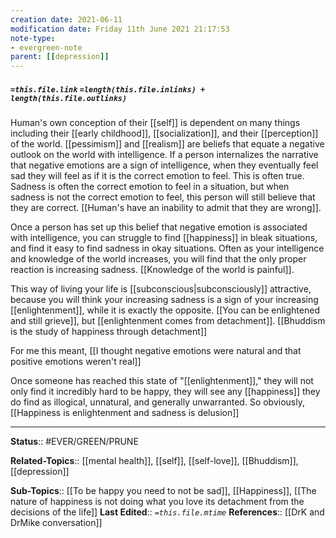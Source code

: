 ```yaml
---
creation date: 2021-06-11
modification date: Friday 11th June 2021 21:17:53
note-type:
- evergreen-note
parent: [[depression]]
---
```


##### `=this.file.link` `=length(this.file.inlinks) + length(this.file.outlinks)`

Human's own conception of their [[self]] is dependent on many things including their [[early childhood]], [[socialization]], and their [[perception]] of the world. [[pessimism]] and [[realism]] are beliefs that equate a negative outlook on the world with intelligence. If a person internalizes the narrative that negative emotions are a sign of intelligence, when they eventually feel sad they will feel as if it is the correct emotion to feel. This is often true. Sadness is often the correct emotion to feel in a situation, but when sadness is not the correct emotion to feel, this person will still believe that they are correct. [[Human's have an inability to admit that they are wrong]]. 

Once a person has set up this belief that negative emotion  is associated with intelligence, you can struggle to find [[happiness]] in bleak situations, and find it easy to find sadness in okay situations. Often as your intelligence and knowledge of the world increases, you will find that the only proper reaction is increasing sadness. [[Knowledge of the world is painful]]. 

This way of living your life is [[subconscious|subconsciously]] attractive, because you will think your increasing sadness is a sign of your increasing [[enlightenment]], while it is exactly the opposite. [[You can be enlightened and still grieve]], but [[enlightenment comes from detachment]]. [[Bhuddism is the study of happiness through detachment]]

For me this meant, [[I thought negative emotions were natural and that positive emotions weren't real]]

Once someone has reached this state of "[[enlightenment]]," they will not only find it incredibly hard to be happy, they will see any [[happiness]] they do find as illogical, unnatural, and generally unwarranted. So obviously, [[Happiness is enlightenment and sadness is delusion]]

---
**Status**:: #EVER/GREEN/PRUNE  

**Related-Topics**:: [[mental health]], [[self]], [[self-love]], [[Bhuddism]], [[depression]]
	
**Sub-Topics**:: [[To be happy you need to not be sad]], [[Happiness]], [[The nature of happiness is not doing what you love its detachment from the decisions of the life]]
**Last Edited**:: *`=this.file.mtime`*
**References**:: [[DrK and DrMike conversation]]